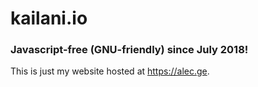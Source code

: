 # kailani.io

### Javascript-free (GNU-friendly) since July 2018!

This is just my website hosted at https://alec.ge.  
